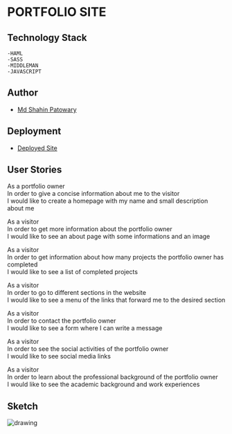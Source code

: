 # PORTFOLIO SITE

## Technology Stack
    -HAML
    -SASS
    -MIDDLEMAN
    -JAVASCRIPT


## Author
- [Md Shahin Patowary](https://github.com/shahin1290/)

## Deployment
- [Deployed Site](https://md-shahin-patowary.netlify.com/)

## User Stories

As a portfolio owner<br />
In order to give a concise information about me to the visitor <br />
I would like to create a homepage with my name and small description about me

As a visitor<br />
In order to get more information about the portfolio owner<br />
I would like to see an about page with some informations and an image

As a visitor<br />
In order to get information about how many projects the portfolio owner has completed<br />
I would like to see a list of completed projects

As a visitor <br />
In order to go to different sections in the website<br />
I would like to see a menu of the links that forward me to the desired section

As a visitor<br />
In order to contact the portfolio owner<br />
I would like to see a form where I can write a message

As a visitor<br />
In order to see the social activities of the portfolio owner<br />
I would like to see social media links

As a visitor<br />
In order to learn about the professional background of the portfolio owner<br />
I would like to see the academic background and work experiences

## Sketch
![drawing](hhttps://github.com/shahin1290/my_portfolio/blob/master/source/images/drawing.png)
